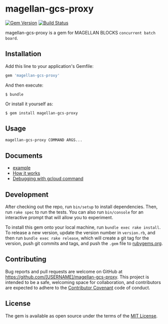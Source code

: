 # magellan-gcs-proxy

[![Gem Version](https://badge.fury.io/rb/magellan-gcs-proxy.png)](https://rubygems.org/gems/magellan-gcs-proxy) [![Build Status](https://secure.travis-ci.org/groovenauts/magellan-gcs-proxy.png)](https://travis-ci.org/groovenauts/magellan-gcs-proxy)

magellan-gcs-proxy is a gem for MAGELLAN BLOCKS `concurrent batch board`.


## Installation

Add this line to your application's Gemfile:

```ruby
gem 'magellan-gcs-proxy'
```

And then execute:

    $ bundle

Or install it yourself as:

    $ gem install magellan-gcs-proxy

## Usage

```
magellan-gcs-proxy COMMAND ARGS...
```

## Documents

- [example](example)
- [How it works](doc/how_it_works.md)
- [Debugging with gcloud command](doc/debugging_with_gcloud_command.md)


## Development

After checking out the repo, run `bin/setup` to install dependencies. Then, run `rake spec` to run the tests. You can also run `bin/console` for an interactive prompt that will allow you to experiment.

To install this gem onto your local machine, run `bundle exec rake install`. To release a new version, update the version number in `version.rb`, and then run `bundle exec rake release`, which will create a git tag for the version, push git commits and tags, and push the `.gem` file to [rubygems.org](https://rubygems.org).

## Contributing

Bug reports and pull requests are welcome on GitHub at https://github.com/[USERNAME]/magellan-gcs-proxy. This project is intended to be a safe, welcoming space for collaboration, and contributors are expected to adhere to the [Contributor Covenant](http://contributor-covenant.org) code of conduct.


## License

The gem is available as open source under the terms of the [MIT License](http://opensource.org/licenses/MIT).
